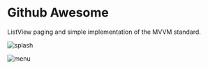 # Github Awesome
ListView paging and simple implementation of the MVVM standard.


![splash](https://user-images.githubusercontent.com/5481198/41811344-6849668e-76e4-11e8-9fee-7821f9965253.png)

![menu](https://user-images.githubusercontent.com/5481198/41811357-8eab1b74-76e4-11e8-8103-fa0c1db4557e.png)


